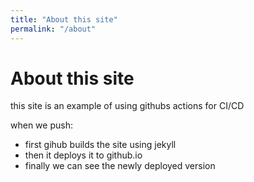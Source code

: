 ```yaml
---
title: "About this site"
permalink: "/about"
---
```

# About this site

this site is an example of using githubs actions for CI/CD

when we push: 
* first gihub builds the site using jekyll 
* then it deploys it to github.io
* finally we can see the newly deployed version